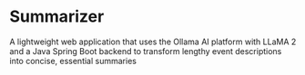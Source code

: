 # Summarizer
A lightweight web application that uses the Ollama AI platform with LLaMA 2 and a Java Spring Boot backend to transform lengthy event descriptions into concise, essential summaries
